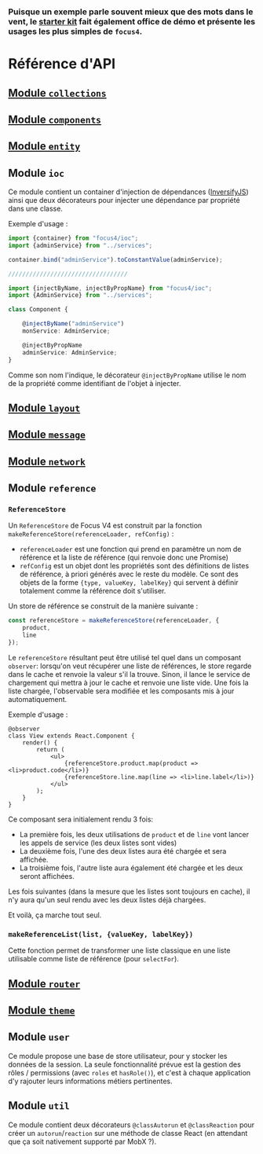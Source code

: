 ### Puisque un exemple parle souvent mieux que des mots dans le vent, le [starter kit](http://www.github.com/get-focus/focus4-starter-kit) fait également office de démo et présente les usages les plus simples de `focus4`.

# Référence d'API

## [Module `collections`](collections)
## [Module `components`](components)
## [Module `entity`](entity)

## Module `ioc`
Ce module contient un container d'injection de dépendances ([InversifyJS](https://github.com/inversify/InversifyJS)) ainsi que deux décorateurs pour injecter une dépendance par propriété dans une classe.

Exemple d'usage :

```ts
import {container} from "focus4/ioc";
import {adminService} from "../services";

container.bind("adminService").toConstantValue(adminService);

//////////////////////////////////

import {injectByName, injectByPropName} from "focus4/ioc";
import {AdminService} from "../services";

class Component {

    @injectByName("adminService")
    monService: AdminService;

    @injectByPropName
    adminService: AdminService;
}
```

Comme son nom l'indique, le décorateur `@injectByPropName` utilise le nom de la propriété comme identifiant de l'objet à injecter.

## [Module `layout`](layout)
## [Module `message`](message)
## [Module `network`](network)

## Module `reference`
### `ReferenceStore`
Un `ReferenceStore` de Focus V4 est construit par la fonction `makeReferenceStore(referenceLoader, refConfig)` :
* `referenceLoader` est une fonction qui prend en paramètre un nom de référence et la liste de référence (qui renvoie donc une Promise)
* `refConfig` est un objet dont les propriétés sont des définitions de listes de référence, à priori générés avec le reste du modèle. Ce sont des objets de la forme `{type, valueKey, labelKey}` qui servent à définir totalement comme la référence doit s'utiliser.

Un store de référence se construit de la manière suivante :
```ts
const referenceStore = makeReferenceStore(referenceLoader, {
    product,
    line
});
```

Le `referenceStore` résultant peut être utilisé tel quel dans un composant `observer`: lorsqu'on veut récupérer une liste de références, le store regarde dans le cache et renvoie la valeur s'il la trouve. Sinon, il lance le service de chargement qui mettra à jour le cache et renvoie une liste vide. Une fois la liste chargée, l'observable sera modifiée et les composants mis à jour automatiquement.

Exemple d'usage :

```tsx
@observer
class View extends React.Component {
    render() {
        return (
            <ul>
                {referenceStore.product.map(product => <li>product.code</li>)}
                {referenceStore.line.map(line => <li>line.label</li>)}
            </ul>
        );
    }
}
```

Ce composant sera initialement rendu 3 fois:
* La première fois, les deux utilisations de `product` et de `line` vont lancer les appels de service (les deux listes sont vides)
* La deuxième fois, l'une des deux listes aura été chargée et sera affichée.
* La troisième fois, l'autre liste aura également été chargée et les deux seront affichées.

Les fois suivantes (dans la mesure que les listes sont toujours en cache), il n'y aura qu'un seul rendu avec les deux listes déjà chargées.

Et voilà, ça marche tout seul.

### `makeReferenceList(list, {valueKey, labelKey})`
Cette fonction permet de transformer une liste classique en une liste utilisable comme liste de référence (pour `selectFor`).

## [Module `router`](router)

## [Module `theme`](theme)

## Module `user`
Ce module propose une base de store utilisateur, pour y stocker les données de la session. La seule fonctionnalité prévue est la gestion des rôles / permissions (avec `roles` et `hasRole()`), et c'est à chaque application d'y rajouter leurs informations métiers pertinentes.

## Module `util`
Ce module contient deux décorateurs `@classAutorun` et `@classReaction` pour créer un `autorun`/`reaction` sur une méthode de classe React (en attendant que ça soit nativement supporté par MobX ?).
